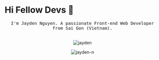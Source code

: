 # Hi Fellow Devs :wave:
<p align="center">
  <samp>
  I'm Jayden Nguyen. A passionate Front-end Web Developer from Sai Gon (Vietnam).
  </samp>
  <br/>
  <br/>
  <p align="center"><img  src="https://github-readme-stats.vercel.app/api?username=jayden-n&show_icons=true&theme=tokyonight" alt="jayden"></img></p>
  <p align="center"><img  src="https://github-readme-streak-stats.herokuapp.com/?user=jayden-n&theme=tokyonight" alt="jayden-n" /></p>
 

